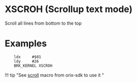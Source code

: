# XSCROH (Scrollup text mode)

Scroll all lines from bottom to the top

# Examples

```ca65
    ldx     #$01
    ldy     #26
    BRK_KERNEL XSCROH
```

!!! tip "See [scroll](../../../home/orixsdk_macros/scroll) macro from orix-sdk to use it "